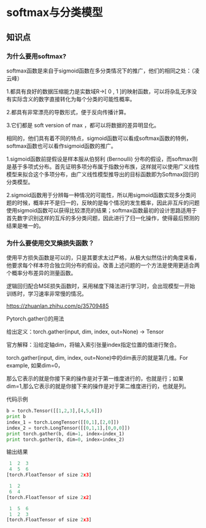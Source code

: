 # softmax与分类模型

## 知识点

### 为什么要用softmax?

softmax函数是来自于sigmoid函数在多分类情况下的推广，他们的相同之处：（凌云峰）

1.都具有良好的数据压缩能力是实数域R→[ 0 , 1 ]的映射函数，可以将杂乱无序没有实际含义的数字直接转化为每个分类的可能性概率。

2.都具有非常漂亮的导数形式，便于反向传播计算。

3.它们都是 soft version of max ，都可以将数据的差异明显化。

相同的，他们具有着不同的特点，sigmoid函数可以看成softmax函数的特例，softmax函数也可以看作sigmoid函数的推广。

1.sigmoid函数前提假设是样本服从伯努利 (Bernoulli) 分布的假设，而softmax则是基于多项式分布。首先证明多项分布属于指数分布族，这样就可以使用广义线性模型来拟合这个多项分布，由广义线性模型推导出的目标函数即为Softmax回归的分类模型。 

2.sigmoid函数用于分辨每一种情况的可能性，所以用sigmoid函数实现多分类问题的时候，概率并不是归一的，反映的是每个情况的发生概率，因此非互斥的问题使用sigmoid函数可以获得比较漂亮的结果；softmax函数最初的设计思路适用于首先数字识别这样的互斥的多分类问题，因此进行了归一化操作，使得最后预测的结果是唯一的。

### 为什么要使用交叉熵损失函数？

使用平方损失函数是可以的，只是其要求太过严格，从极大似然估计的角度来看，他要求每个样本符合独立同分布的假设。改善上述问题的一个方法是使用更适合两个概率分布差异的测量函数。

逻辑回归配合MSE损失函数时，采用梯度下降法进行学习时，会出现模型一开始训练时，学习速率非常慢的情况。

https://zhuanlan.zhihu.com/p/35709485





Pytorch.gather()的用法

给出定义：torch.gather(input, dim, index, out=None) → Tensor

官方解释：沿给定轴dim，将输入索引张量index指定位置的值进行聚合。

 torch.gather(input, dim, index, out=None)中的dim表示的就是第几维。For example, 如果dim=0，

那么它表示的就是你接下来的操作是对于第一维度进行的，也就是行；如果dim=1,那么它表示的就是你接下来的操作是对于第二维度进行的，也就是列。

代码示例

```python
b = torch.Tensor([[1,2,3],[4,5,6]])
print b
index_1 = torch.LongTensor([[0,1],[2,0]])
index_2 = torch.LongTensor([[0,1,1],[0,0,0]])
print torch.gather(b, dim=1, index=index_1)
print torch.gather(b, dim=0, index=index_2)
```

输出结果

```python
 1  2  3
 4  5  6
[torch.FloatTensor of size 2x3]

 1  2
 6  4
[torch.FloatTensor of size 2x2]

 1  5  6
 1  2  3
[torch.FloatTensor of size 2x3]
```

